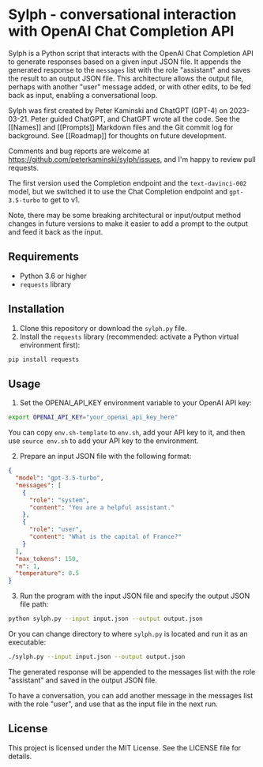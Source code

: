 # Sylph - conversational interaction with OpenAI Chat Completion API

Sylph is a Python script that interacts with the OpenAI Chat Completion API to generate responses based on a given input JSON file. It appends the generated response to the `messages` list with the role "assistant" and saves the result to an output JSON file. This architecture allows the output file, perhaps with another "user" message added, or with other edits, to be fed back as input, enabling a conversational loop.

Sylph was first created by Peter Kaminski and ChatGPT (GPT-4) on 2023-03-21. Peter guided ChatGPT, and ChatGPT wrote all the code. See the [[Names]] and [[Prompts]] Markdown files and the Git commit log for background. See [[Roadmap]] for thoughts on future development.

Comments and bug reports are welcome at <https://github.com/peterkaminski/sylph/issues>, and I'm happy to review pull requests.

The first version used the Completion endpoint and the `text-davinci-002` model, but we switched it to use the Chat Completion endpoint and `gpt-3.5-turbo` to get to v1.

Note, there may be some breaking architectural or input/output method changes in future versions to make it easier to add a prompt to the output and feed it back as the input.

## Requirements

- Python 3.6 or higher
- `requests` library

## Installation

1. Clone this repository or download the `sylph.py` file.
2. Install the `requests` library (recommended: activate a Python virtual environment first):

```bash
pip install requests
```

## Usage

1. Set the OPENAI_API_KEY environment variable to your OpenAI API key:

```bash
export OPENAI_API_KEY="your_openai_api_key_here"
```

You can copy `env.sh-template` to `env.sh`, add your API key to it, and then use `source env.sh` to add your API key to the environment.

2. Prepare an input JSON file with the following format:

```json
{
  "model": "gpt-3.5-turbo",
  "messages": [
    {
      "role": "system",
      "content": "You are a helpful assistant."
    },
    {
      "role": "user",
      "content": "What is the capital of France?"
    }
  ],
  "max_tokens": 150,
  "n": 1,
  "temperature": 0.5
}
```

3. Run the program with the input JSON file and specify the output JSON file path:

```bash
python sylph.py --input input.json --output output.json
```

Or you can change directory to where `sylph.py` is located and run it as an executable:

```bash
./sylph.py --input input.json --output output.json
```

The generated response will be appended to the messages list with the role "assistant" and saved in the output JSON file.

To have a conversation, you can add another message in the messages list with the role "user", and use that as the input file in the next run.

## License

This project is licensed under the MIT License. See the LICENSE file for details.
